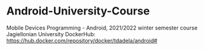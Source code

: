 # Android-University-Course
Mobile Devices Programming - Android, 2021/2022 winter semester course Jagiellonian University 
DockerHub: https://hub.docker.com/repository/docker/tdadela/android#
